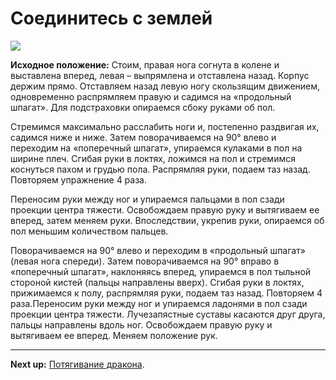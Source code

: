 # Соединитесь с землей



![](../img/33.png)

**Исходное положение:** Стоим, правая нога согнута в колене и выставлена вперед,
левая – выпрямлена и отставлена назад. Корпус держим прямо. Отставляем назад
левую ногу скользящим движением, одновременно распрямляем правую и садимся на
«продольный шпагат». Для подстраховки опираемся сбоку руками об пол.

Стремимся максимально расслабить ноги и, постепенно раздвигая их, садимся ниже и
ниже. Затем поворачиваемся на 90° влево и переходим на «поперечный шпагат»,
упираемся кулаками в пол на ширине плеч. Сгибая руки в локтях, ложимся на пол и
стремимся коснуться пахом и грудью пола. Распрямляя руки, подаем таз назад.
Повторяем упражнение 4 раза.

Переносим руки между ног и упираемся пальцами в пол сзади проекции центра
тяжести. Освобождаем правую руку и вытягиваем ее вперед, затем меняем руки.
Впоследствии, укрепив руки, опираемся об пол меньшим количеством пальцев.

Поворачиваемся на 90° влево и переходим в «продольный шпагат» (левая нога
спереди). Затем поворачиваемся на 90° вправо в «поперечный шпагат», наклоняясь
вперед, упираемся в пол тыльной стороной кистей (пальцы направлены вверх).
Сгибая руки в локтях, прижимаемся к полу, распрямляя руки, подаем таз назад.
Повторяем 4 раза.Переносим руки между ног и упираемся ладонями в пол сзади
проекции центра тяжести. Лучезапястные суставы касаются друг друга, пальцы
направлены вдоль ног. Освобождаем правую руку и вытягиваем ее вперед. Меняем
положение рук.

***

**Next up:** [Потягивание дракона](../34).
